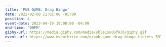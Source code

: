 ```yaml
---
title: 'PUB GAME: Drag Bingo'
date: 2022-02-08 11:01:00 -05:00
position: 4
event-date: 2023-04-19 19:00:00 -04:00
end-time: '09PM'
giphy-url: https://media.giphy.com/media/yble1suOGfHJ6/giphy.gif
event-url: https://www.eventbrite.com/e/pub-game-drag-bingo-tickets-597369567457
---
```


